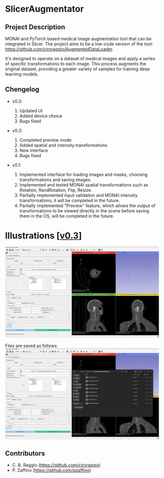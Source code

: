 # SlicerAugmentator

## Project Description
MONAI and PyTorch based medical image augmentation tool that can be integrated in Slicer.
The project aims to be a low-code version of the tool: <https://github.com/ciroraggio/AugmentedDataLoader>.

It's designed to operate on a dataset of medical images and apply a series of specific transformations to each image. This process augments the original dataset, providing a greater variety of samples for training deep learning models.

## Chengelog
 - v0.3:
    1. Updated UI
    2. Added device choice
    3. Bugs fixed
    
 - v0.2:
    1. Completed preview mode 
    2. Added spatial and intensity transformations
    3. New interface
    4. Bugs fixed
    
 - v0.1:
    1.  Implemented interface for loading images and masks, choosing transformations and saving images.
    2.  Implemented and tested MONAI spatial transformations such as Rotation, RandRotation, Flip, Resize.
    3.  Partially implemented input validation and MONAI intensity transformations, it will be completed in the future.
    4.  Partially implemented "Preview" feature, which allows the output of transformations to be viewed directly in the scene before saving them in the OS, will be completed in the future.

# Illustrations [<ins>v0.3</ins>]
![filled](./assets/SlicerAugmentatorScreen.png)

Files are saved as follows:
![output_folder](./assets/SlicerAugmentatorOutputExample.png)

## Contributors
- C. B. Raggio (<https://github.com/ciroraggio>)
- P. Zaffino (<https://github.com/pzaffino>)

